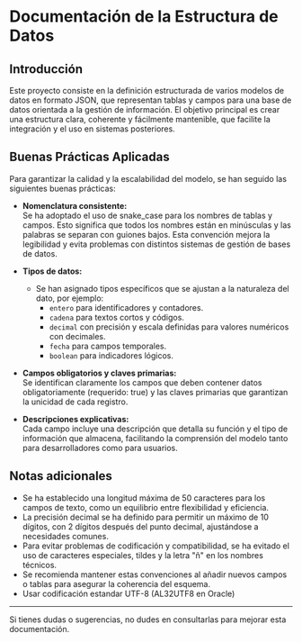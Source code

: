 # Documentación de la Estructura de Datos

## Introducción

Este proyecto consiste en la definición estructurada de varios modelos de datos en formato JSON, que representan tablas y campos para una base de datos orientada a la gestión de información. El objetivo principal es crear una estructura clara, coherente y fácilmente mantenible, que facilite la integración y el uso en sistemas posteriores.

## Buenas Prácticas Aplicadas
Para garantizar la calidad y la escalabilidad del modelo, se han seguido las siguientes buenas prácticas:
- **Nomenclatura consistente:**  
  Se ha adoptado el uso de snake_case para los nombres de tablas y campos. Esto significa que todos los nombres están en minúsculas y las palabras se separan con guiones bajos. Esta convención mejora la legibilidad y evita problemas con distintos sistemas de gestión de bases de datos.

- **Tipos de datos:**  
  - Se han asignado tipos específicos que se ajustan a la naturaleza del dato, por ejemplo:  
    - `entero` para identificadores y contadores.  
    - `cadena` para textos cortos y códigos.  
    - `decimal` con precisión y escala definidas para valores numéricos con decimales.  
    - `fecha` para campos temporales.  
    - `boolean` para indicadores lógicos.  

- **Campos obligatorios y claves primarias:**  
 Se identifican claramente los campos que deben contener datos obligatoriamente (requerido: true) y las claves primarias que garantizan la unicidad de cada registro.

- **Descripciones explicativas:**  
Cada campo incluye una descripción que detalla su función y el tipo de información que almacena, facilitando la comprensión del modelo tanto para desarrolladores como para usuarios.

## Notas adicionales

- Se ha establecido una longitud máxima de 50 caracteres para los campos de texto, como un equilibrio entre flexibilidad y eficiencia.
- La precisión decimal se ha definido para permitir un máximo de 10 dígitos, con 2 dígitos después del punto decimal, ajustándose a necesidades comunes.
- Para evitar problemas de codificación y compatibilidad, se ha evitado el uso de caracteres especiales, tildes y la letra "ñ" en los nombres técnicos.
- Se recomienda mantener estas convenciones al añadir nuevos campos o tablas para asegurar la coherencia del esquema.
- Usar codificación estandar UTF-8 (AL32UTF8 en Oracle)

---

Si tienes dudas o sugerencias, no dudes en consultarlas para mejorar esta documentación.
